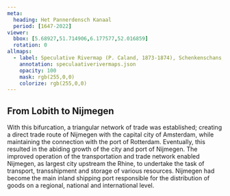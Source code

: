 ```yaml
---
meta:
  heading: Het Pannerdensch Kanaal
  period: [1647-2022]
viewer:
  bbox: [5.68927,51.714906,6.177577,52.016859]
  rotation: 0
allmaps:
  - label: Speculative Rivermap (P. Caland, 1873-1874), Schenkenschans, no. 1, Kekerdom, no. 2, Nijmegen, no. 3, Herveld, no. 4. First Revision, series I, 2023. 900 x 600 mm. Scale 1:10,000. The Berlage. Based on Rivermap. First Revision, Schenkenschans, no. 1, Kekerdom, no. 2, Nijmegen, no. 3, Herveld, no. 4, series I, 1873-1874. 900 x 600 mm. Scale 1:10,000. P. Caland. Geoplaza, VU Amsterdam. 
    annotation: speculaativerivermaps.json
    opacity: 100
    mask: rgb(255,0,0)
    colorize: rgb(255,0,0)
---
```


## From Lobith to Nijmegen

With this bifurcation, a triangular network of trade was established; creating a direct trade route of Nijmegen with the capital city of Amsterdam, while maintaining the connection with the port of Rotterdam. Eventually, this resulted in the abiding growth of the city and port of Nijmegen.
The improved operation of the transportation and trade network enabled Nijmegen, as largest city upstream the Rhine, to undertake the task of transport, transshipment and storage of various resources. Nijmegen had become the main inland shipping port responsible for the distribution of goods on a regional, national and international level.
